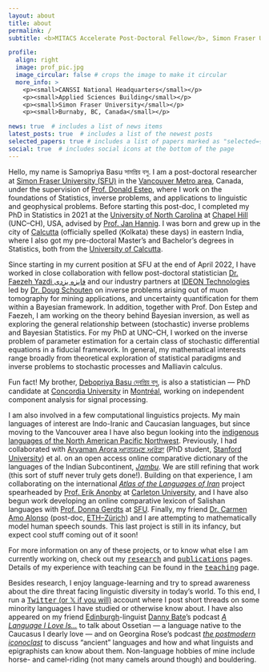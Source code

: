 ```yaml
---
layout: about
title: about
permalink: /
subtitle: <b>MITACS Accelerate Post-Doctoral Fellow</b>, Simon Fraser University

profile:
  align: right
  image: prof_pic.jpg
  image_circular: false # crops the image to make it circular
  more_info: >
    <p><small>CANSSI National Headquarters</small></p>
    <p><small>Applied Sciences Building</small></p>
    <p><small>Simon Fraser University</small></p>
    <p><small>Burnaby, BC, Canada</small></p>

news: true  # includes a list of news items
latest_posts: true  # includes a list of the newest posts
selected_papers: true # includes a list of papers marked as "selected={true}"
social: true  # includes social icons at the bottom of the page
---
```


Hello, my name is Samopriya Basu সামপ্রিয় বসু. I am a post-doctoral researcher at [Simon Fraser University (SFU)](https://www.sfu.ca/stat-actsci.html) in the [Vancouver Metro area](https://metrovancouver.org/), Canada, under the supervision of [Prof. Donald Estep](https://canssi.ca/don-estep/), where I work on the foundations of Statistics, inverse problems, and applications to linguistic and geophysical problems. Before starting this post-doc, I completed my PhD in Statistics in 2021 at the [University of North Carolina](https://stor.unc.edu/) at [Chapel Hill](https://www.townofchapelhill.org/) (UNC–CH), USA, advised by [Prof. Jan Hannig](https://hannig.cloudapps.unc.edu/). I was born and grew up in the city of [Calcutta](https://en.wikipedia.org/wiki/Kolkata) (officially spelled ⟨Kolkata⟩ these days) in eastern India, where I also got my pre-doctoral Master’s and Bachelor’s degrees in Statistics, both from the [University of Calcutta](https://www.caluniv.ac.in/academic/Statistics.html).

Since starting in my current position at SFU at the end of April 2022, I have worked in close collaboration with fellow post-doctoral statistician [Dr. Faezeh Yazdi فایزه یزدی](https://www.researchgate.net/profile/Faezeh-Yazdi) and our industry partners at [IDEON Technologies](https://ideon.ai/) led by [Dr. Doug Schouten](https://ideon.ai/team/doug-schouten/) on inverse problems arising out of muon tomography for mining applications, and uncertainty quantification for them within a Bayesian framework. In addition, together with Prof. Don Estep and Faezeh, I am working on the theory behind Bayesian inversion, as well as exploring the general relationship between (stochastic) inverse problems and Bayesian Statistics. For my PhD at UNC–CH, I worked on the inverse problem of parameter estimation for a certain class of stochastic differential equations in a fiducial framework. In general, my mathematical interests range broadly from theoretical exploration of statistical paradigms and inverse problems to stochastic processes and Malliavin calculus.

Fun fact! My brother, [Debopriya Basu দেবপ্রিয় বসু](https://www.linkedin.com/in/deb0priya-basu/?trk=public_profile_browsemap&originalSubdomain=ca), is also a statistician — PhD candidate at [Concordia University](https://www.concordia.ca/artsci/math-stats.html) in [Montréal](https://montreal.ca/), working on independent component analysis for signal processing.

I am also involved in a few computational linguistics projects. My main languages of interest are Indo-Iranic and Caucasian languages, but since moving to the Vancouver area I have also begun looking into the [indigenous languages of the North American Pacific Northwest](https://sites.ualberta.ca/~dbeck/NWC.html). Previously, I had collaborated with [Aryaman Arora ਆਰ੍ਯਮਣ ਅਰੋੜਾ](https://aryaman.io/) (PhD student, [Stanford University](https://nlp.stanford.edu/)) et al. on an open access online comparative dictionary of the languages of the Indian Subcontinent, [<i>Jambu</i>](https://neojambu.herokuapp.com/). We are still refining that work (this sort of stuff never truly gets done!). Building on that experience, I am collaborating on the international [<i>Atlas of the Languages of Iran</i>](http://www.iranatlas.net/index.html) project spearheaded by [Prof. Erik Anonby](https://carleton.ca/french/people/erik-anonby-2/) at [Carleton University](https://carleton.ca/french/), and I have also begun work developing an online comparative lexicon of Salishan languages with [Prof. Donna Gerdts](http://www.sfu.ca/~gerdts/) at [SFU](https://www.sfu.ca/linguistics.html). Finally, my friend [Dr. Carmen Amo Alonso](https://camoalon.github.io/) (post-doc, [ETH–Zürich](https://rycolab.io/)) and I are attempting to mathematically model human speech sounds. This last project is still in its infancy, but expect cool stuff coming out of it soon! 

For more information on any of these projects, or to know what else I am currently working on, check out my [<tt>research</tt>](https://sampr0b.github.io/projects/) and [<tt>publications</tt>](https://sampr0b.github.io/publications/) pages. Details of my experience with teaching can be found in the [<tt>teaching</tt>](https://sampr0b.github.io/teaching/) page.

Besides research, I enjoy language-learning and try to spread awareness about the dire threat facing linguistic diversity in today’s world. To this end, I run a [<tt>Twitter</tt>  (or 𝕏 if you will)](https://twitter.com/avzaagzonunaada) account where I post short threads on some minority languages I have studied or otherwise know about. I have also appeared on my friend [Edinburgh](https://www.ed.ac.uk/ppls/linguistics-and-english-language)-linguist [Danny Bate](https://dannybate.com/about/)’s podcast [<i>A Language I Love Is...</i>](https://open.spotify.com/episode/5HgfQXYDc2epQtrnt5AEjs?si=7gJDMk7VQHOv5Im0mTcreQ) to talk about Ossetian — a language native to the Caucasus I dearly love — and on Georgina Rose’s podcast [<i>the postmodern iconoclast</i>](https://open.spotify.com/episode/6iY0uWSQThNAHc4a0Ravbx?si=fKQf5THXTGqA8QGyV8_m0g) to discuss “ancient” languages and how and what linguists and epigraphists can know about them. Non-language hobbies of mine include horse- and camel-riding (not many camels around though) and bouldering.

